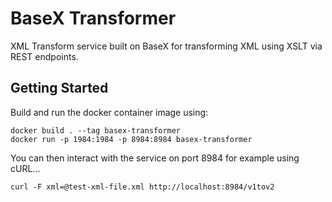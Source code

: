 # BaseX Transformer
XML Transform service built on BaseX for transforming XML using XSLT via REST endpoints.

## Getting Started

Build and run the docker container image using:

```
docker build . --tag basex-transformer
docker run -p 1984:1984 -p 8984:8984 basex-transformer
```

You can then interact with the service on port 8984 for example using cURL...

```
curl -F xml=@test-xml-file.xml http://localhost:8984/v1tov2
```

